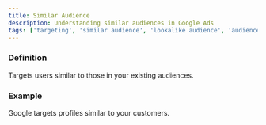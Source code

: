 ```yaml
---
title: Similar Audience
description: Understanding similar audiences in Google Ads
tags: ['targeting', 'similar audience', 'lookalike audience', 'audience expansion', 'machine learning', 'google ads']
---
```


### Definition
Targets users similar to those in your existing audiences.

### Example
Google targets profiles similar to your customers.